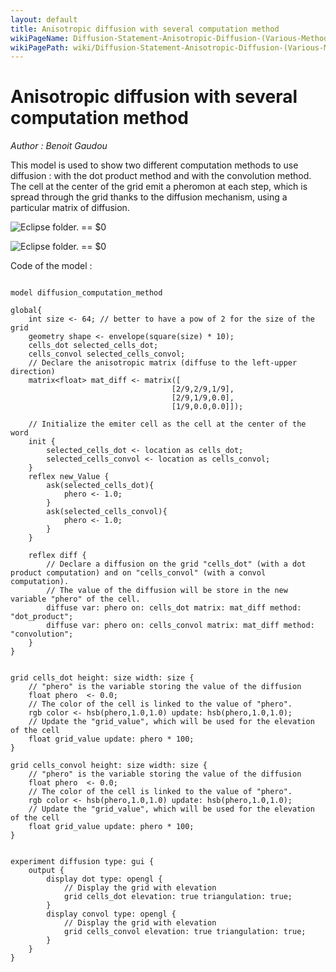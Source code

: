 ```yaml
---
layout: default
title: Anisotropic diffusion with several computation method
wikiPageName: Diffusion-Statement-Anisotropic-Diffusion-(Various-Methods)
wikiPagePath: wiki/Diffusion-Statement-Anisotropic-Diffusion-(Various-Methods).md
---
```


[//]: # (keyword|operator_hsb)
[//]: # (keyword|statement_diffuse)
[//]: # (keyword|type_matrix)
[//]: # (keyword|concept_diffusion)
[//]: # (keyword|concept_matrix)
[//]: # (keyword|concept_math)
[//]: # (keyword|concept_elevation)
# Anisotropic diffusion with several computation method


_Author : Benoit Gaudou_

This model is used to show two different computation methods to use diffusion : with the dot product method and with the convolution method. The cell at the center of the grid emit a pheromon at each step, which is spread through the grid thanks to the diffusion mechanism, using a particular matrix of diffusion. 


<p><img src="gm_wiki/resources/images/modelLibraryScreenshots/Additionnal Plugins/Diffusion Statement/Diffusion Statement Anisotropic Diffusion (Various Methods)/convol-10.png" alt="Eclipse folder." title class="img-responsive"> == $0</p><p><img src="gm_wiki/resources/images/modelLibraryScreenshots/Additionnal Plugins/Diffusion Statement/Diffusion Statement Anisotropic Diffusion (Various Methods)/dot-10.png" alt="Eclipse folder." title class="img-responsive"> == $0</p>Code of the model : 

```

model diffusion_computation_method

global{
	int size <- 64; // better to have a pow of 2 for the size of the grid
  	geometry shape <- envelope(square(size) * 10);
  	cells_dot selected_cells_dot;
  	cells_convol selected_cells_convol;
  	// Declare the anisotropic matrix (diffuse to the left-upper direction)
  	matrix<float> mat_diff <- matrix([
									[2/9,2/9,1/9],
									[2/9,1/9,0.0],
									[1/9,0.0,0.0]]);

	// Initialize the emiter cell as the cell at the center of the word
	init {
		selected_cells_dot <- location as cells_dot;
  		selected_cells_convol <- location as cells_convol;
	}
	reflex new_Value {
		ask(selected_cells_dot){
			phero <- 1.0;
		}
		ask(selected_cells_convol){
			phero <- 1.0;
		}		
	}

	reflex diff {
		// Declare a diffusion on the grid "cells_dot" (with a dot product computation) and on "cells_convol" (with a convol computation). 
		// The value of the diffusion will be store in the new variable "phero" of the cell.
		diffuse var: phero on: cells_dot matrix: mat_diff method: "dot_product";	
		diffuse var: phero on: cells_convol matrix: mat_diff method: "convolution";			
	}
}


grid cells_dot height: size width: size {
	// "phero" is the variable storing the value of the diffusion
	float phero  <- 0.0;
	// The color of the cell is linked to the value of "phero".
	rgb color <- hsb(phero,1.0,1.0) update: hsb(phero,1.0,1.0);
	// Update the "grid_value", which will be used for the elevation of the cell
	float grid_value update: phero * 100;
} 

grid cells_convol height: size width: size {
	// "phero" is the variable storing the value of the diffusion
	float phero  <- 0.0;
	// The color of the cell is linked to the value of "phero".
	rgb color <- hsb(phero,1.0,1.0) update: hsb(phero,1.0,1.0);
	// Update the "grid_value", which will be used for the elevation of the cell
	float grid_value update: phero * 100;
} 


experiment diffusion type: gui {
	output {
		display dot type: opengl {
			// Display the grid with elevation
			grid cells_dot elevation: true triangulation: true;
		}
		display convol type: opengl {
			// Display the grid with elevation
			grid cells_convol elevation: true triangulation: true;
		}
	}
}
```
